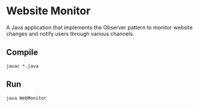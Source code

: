 # Website Monitor

A Java application that implements the Observer pattern to monitor website changes and notify users through various channels.

## Compile

```
javac *.java
```

## Run

```
java WebMonitor
``` 